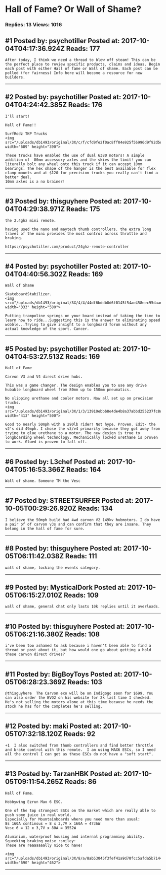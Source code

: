 # Hall of Fame? Or Wall of Shame?

### Replies: 13 Views: 1016

## \#1 Posted by: psychotiller Posted at: 2017-10-04T04:17:36.924Z Reads: 177

```
After today, I think we need a thread to blow off steam! This can be the perfect place to review specific products, claims and ideas. Begin each post with either Hall of fame or Wall of shame. Each post can be polled (for fairness) Info here will become a resource for new builders.
```

---
## \#2 Posted by: psychotiller Posted at: 2017-10-04T04:24:42.385Z Reads: 176

```
I'll start!

Hall of Fame!!

SurfRodz TKP Trucks
<img src="/uploads/db1493/original/3X/c/f/cfd9fe2f0ac8ff04e925f56996d9f92d5d45f4d4.jpg" width="689" height="390">

These trucks have enabled the use of dual 6380 motors! A simple addition of  80mm accessory axles and the skies the limit! you can literally bolt any wheel onto this truck if it can accept 10mm bearings. The hex shape of the hanger is the best available for flex clamp mounts and at $120 for precision trucks you really can't find a better deal.
10mm axles is a no brainer!
```

---
## \#3 Posted by: thisguyhere Posted at: 2017-10-04T04:29:38.971Z Reads: 175

```
the 2.4ghz mini remote. 

having used the nano and maytech thumb controllers, the extra long travel of the mini provides the most control across throttle and braking. 

https://psychotiller.com/product/24ghz-remote-controller
```

---
## \#4 Posted by: psychotiller Posted at: 2017-10-04T04:40:56.302Z Reads: 169

```
Wall of Shame

SkateboardStabilizer.
<img src="/uploads/db1493/original/3X/4/4/44df6bddb8d6f0145f54ae458eec95daaef1321f.png" width="333" height="500">

Putting trampoline springs on your board instead of taking the time to learn how to ride...Suggesting this is the answer to eliminating speed wobble...Trying to give insight to a longboard forum without any actual knowledge of the sport. Cancer.
```

---
## \#5 Posted by: psychotiller Posted at: 2017-10-04T04:53:27.513Z Reads: 169

```
Hall of Fame

Carvon V3 and V4 direct drive hubs.

This was a game changer. The design enables you to use any drive hubable longboard wheel from 80mm up to 150mm pneumatics.

No slipping urethane and cooler motors. Now all set up on precision trucks.
<img src="/uploads/db1493/original/3X/1/3/13910ebbb8e4de4b8a37abbd255237fc8d387d51.JPG" width="413" height="500">

Good to nearly 50mph with a 290lb rider! Not hype. Proven. Edit- the v2's did 49mph. I chose the v3/v4 primarily because they got away from trying to glue urethane to a motor. The new design is true to longboarding wheel technology. Mechanically locked urethane is proven to work. Glued is proven to fall off.
```

---
## \#6 Posted by: L3chef Posted at: 2017-10-04T05:16:53.366Z Reads: 164

```
Wall of shame. Someone TM the Vesc
```

---
## \#7 Posted by: STREETSURFER Posted at: 2017-10-05T00:29:26.920Z Reads: 134

```
I believe the 50mph build had 4wd carvon V2 149kv hubmotors. I do have a pair of of carvon v3s and can confirm that they are insane. They belong in the hall of fame for sure.
```

---
## \#8 Posted by: thisguyhere Posted at: 2017-10-05T06:11:42.038Z Reads: 111

```
wall of shame, locking the events category.
```

---
## \#9 Posted by: MysticalDork Posted at: 2017-10-05T06:15:27.010Z Reads: 109

```
wall of shame, general chat only lasts 10k replies until it overloads.
```

---
## \#10 Posted by: thisguyhere Posted at: 2017-10-05T06:21:16.380Z Reads: 108

```
i've been too ashamed to ask because i haven't been able to find a thread or post about it, but how would one go about getting a hold these carvon direct drives?
```

---
## \#11 Posted by: BigBoyToys Posted at: 2017-10-05T06:28:23.369Z Reads: 103

```
@thisguyhere  The Carvon exo will be on Indigogo soon for $699. You can also order the EVO2 on his website for 2k last time I checked. He's not selling the motors alone at this time because he needs the stock he has for the completes he's selling.
```

---
## \#12 Posted by: maki Posted at: 2017-10-05T07:32:18.120Z Reads: 92

```
+1  I also switched from thumb controllers and find better throttle and brake control with this remote.  I am using MAX6 ESCs, so I need all the control I can get as these ESCs do not have a "soft start".
```

---
## \#13 Posted by: TarzanHBK Posted at: 2017-10-05T09:11:54.265Z Reads: 86

```
Hall of Fame.

Hobbywing Ezrun Max 6 ESC.

One of the top strongest ESCs on the market which are really able to push some juice in real world.
Especially for Mountainboards where you need more than usual:
8s 160A continous = 8 x 3,7V x 160A = 4736W
Vesc 6 = 12 x 3,7V x 80A = 3552W

Aluminium, waterproof housing and internal programming ability.
Squeeking braking noise :smiley:
These are reaaaaaally nice to have!
 
<img src="/uploads/db1493/original/3X/8/a/8ab53045f3fef41a9d70fcc5afda5b7144087d67.jpg" width="690" height="462">
```

---
